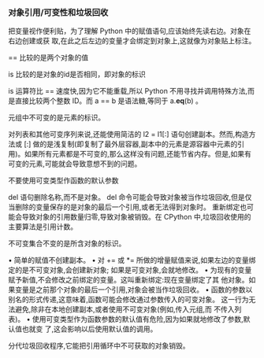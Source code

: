 ### 对象引用/可变性和垃圾回收

把变量视作便利贴，为了理解 Python 中的赋值语句,应该始终先读右边。对象在右边创建或获
取,在此之后左边的变量才会绑定到对象上,这就像为对象贴上标注。

== 比较的是两个对象的值

is 比较的是对象的id是否相同，即对象的标识

is 运算符比 == 速度快,因为它不能重载,所以 Python 不用寻找并调用特殊方法,而是直接比较两个整数 ID。而 a == b 是语法糖,等同于 a.__eq__(b) 。

元组中不可变的是元素的标识。

对列表和其他可变序列来说,还能使用简洁的 l2 = l1[:] 语句创建副本。然而,构造方法或 [:] 做的是浅复制(即复制了最外层容器,副本中的元素是源容器中元素的引用)。如果所有元素都是不可变的,那么这样没有问题,还能节省内存。但是,如果有可变的元素,可能就会导致意想不到的问题。

不要使用可变类型作函数的默认参数

del 语句删除名称,而不是对象。 del 命令可能会导致对象被当作垃圾回收,但是仅当删除的变量保存的是对象的最后一个引用,或者无法得到对象时。   重新绑定也可能会导致对象的引用数量归零,导致对象被销毁。在 CPython 中,垃圾回收使用的主要算法是引用计数。

不可变集合不变的是所含对象的标识。

• 简单的赋值不创建副本。
• 对 += 或 *= 所做的增量赋值来说,如果左边的变量绑定的是不可变对象,会创建新对象;
如果是可变对象,会就地修改。
• 为现有的变量赋予新值,不会修改之前绑定的变量。这叫重新绑定:现在变量绑定了其
他对象。如果变量是之前那个对象的最后一个引用,对象会被当作垃圾回收。
• 函数的参数以别名的形式传递,这意味着,函数可能会修改通过参数传入的可变对象。
这一行为无法避免,除非在本地创建副本,或者使用不可变对象(例如,传入元组,而
不传入列表)。
• 使用可变类型作为函数参数的默认值有危险,因为如果就地修改了参数,默认值也就变
了,这会影响以后使用默认值的调用。

分代垃圾回收程序,它能把引用循环中不可获取的对象销毁。

